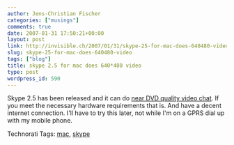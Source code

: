 ```yaml
---
author: Jens-Christian Fischer
categories: ["musings"]
comments: true
date: 2007-01-31 17:50:21+00:00
layout: post
link: http://invisible.ch/2007/01/31/skype-25-for-mac-does-640480-video/
slug: skype-25-for-mac-does-640480-video
tags: ["blog"]
title: skype 2.5 for mac does 640*480 video
type: post
wordpress_id: 590
---
```


Skype 2.5 has been released and it can do [near DVD quality video chat][1]. 
If you meet the necessary hardware requirements that is. And have a decent internet connection. I'll have to try this later, not while I'm on a GPRS dial up with my mobile phone.

[1]: http://share.skype.com/sites/garage/2007/01/neardvdquality_video_calls_wit.html


Technorati Tags: [mac](http://www.technorati.com/tag/mac), [skype](http://www.technorati.com/tag/skype)
